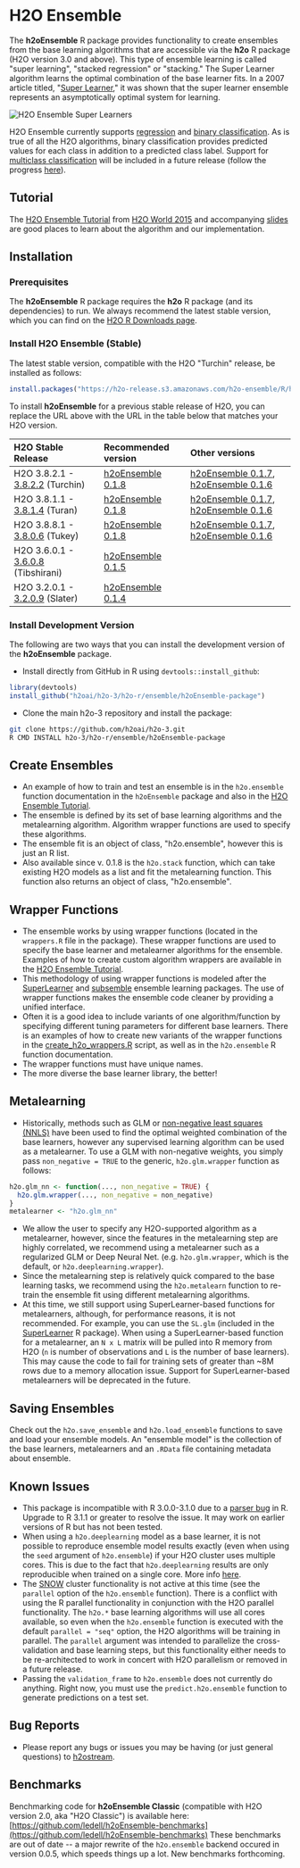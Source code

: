 # H2O Ensemble

The **h2oEnsemble** R package provides functionality to create ensembles from the base learning algorithms that are accessible via the **h2o** R package (H2O version 3.0 and above).  This type of ensemble learning is called "super learning", "stacked regression" or "stacking."  The Super Learner algorithm learns the optimal combination of the base learner fits. In a 2007 article titled, "[Super Learner](http://dx.doi.org/10.2202/1544-6115.1309)," it was shown that the super learner ensemble represents an asymptotically optimal system for learning.

![H2O Ensemble Super Learners](h2oEnsemble.png "H2O Ensemble Super Learners")

H2O Ensemble currently supports [regression](https://en.wikipedia.org/wiki/Regression_analysis) and [binary classification](https://en.wikipedia.org/wiki/Binary_classification).  As is true of all the H2O algorithms, binary classification provides predicted values for each class in addition to a predicted class label.  Support for [multiclass classification](https://en.wikipedia.org/wiki/Multiclass_classification) will be included in a future release (follow the progress [here](https://0xdata.atlassian.net/browse/PUBDEV-2355)).

## Tutorial
The [H2O Ensemble Tutorial](http://learn.h2o.ai/content/tutorials/ensembles-stacking/index.html) from [H2O World 2015](http://h2oworld.h2o.ai/) and accompanying [slides](https://github.com/h2oai/h2o-world-2015-training/blob/master/tutorials/ensembles-stacking/H2O_World_2015_Ensembles.pdf) are good places to learn about the algorithm and our implementation.

## Installation

### Prerequisites

The **h2oEnsemble** R package requires the **h2o** R package (and its dependencies) to run.  We always recommend the latest stable version, which you can find on the [H2O R Downloads page](http://www.h2o.ai/download/h2o/r).


### Install H2O Ensemble (Stable)
The latest stable version, compatible with the H2O "Turchin" release, be installed as follows:

```r
install.packages("https://h2o-release.s3.amazonaws.com/h2o-ensemble/R/h2oEnsemble_0.1.8.tar.gz", repos = NULL)
``` 

To install **h2oEnsemble** for a previous stable release of H2O, you can replace the URL above with the URL in the table below that matches your H2O version.

|H2O Stable Release| Recommended version| Other versions |
|:---------|:----------|:----------|
|H2O 3.8.2.1 - [3.8.2.2](http://h2o-release.s3.amazonaws.com/h2o/rel-turchin/2/index.html) (Turchin)|[h2oEnsemble 0.1.8](https://h2o-release.s3.amazonaws.com/h2o-ensemble/R/h2oEnsemble_0.1.8.tar.gz)| [h2oEnsemble 0.1.7](https://h2o-release.s3.amazonaws.com/h2o-ensemble/R/h2oEnsemble_0.1.7.tar.gz), [h2oEnsemble 0.1.6](https://h2o-release.s3.amazonaws.com/h2o-ensemble/R/h2oEnsemble_0.1.6.tar.gz)|
|H2O 3.8.1.1 - [3.8.1.4](http://h2o-release.s3.amazonaws.com/h2o/rel-turan/4/index.html) (Turan)|[h2oEnsemble 0.1.8](https://h2o-release.s3.amazonaws.com/h2o-ensemble/R/h2oEnsemble_0.1.8.tar.gz)| [h2oEnsemble 0.1.7](https://h2o-release.s3.amazonaws.com/h2o-ensemble/R/h2oEnsemble_0.1.7.tar.gz), [h2oEnsemble 0.1.6](https://h2o-release.s3.amazonaws.com/h2o-ensemble/R/h2oEnsemble_0.1.6.tar.gz)|
|H2O 3.8.8.1 - [3.8.0.6](http://h2o-release.s3.amazonaws.com/h2o/rel-tukey/6/index.html) (Tukey)|[h2oEnsemble 0.1.8](https://h2o-release.s3.amazonaws.com/h2o-ensemble/R/h2oEnsemble_0.1.8.tar.gz)| [h2oEnsemble 0.1.7](https://h2o-release.s3.amazonaws.com/h2o-ensemble/R/h2oEnsemble_0.1.7.tar.gz), [h2oEnsemble 0.1.6](https://h2o-release.s3.amazonaws.com/h2o-ensemble/R/h2oEnsemble_0.1.6.tar.gz)|
|H2O 3.6.0.1 - [3.6.0.8](http://h2o-release.s3.amazonaws.com/h2o/rel-tibshirani/8/index.html) (Tibshirani)|[h2oEnsemble 0.1.5](https://h2o-release.s3.amazonaws.com/h2o-ensemble/R/h2oEnsemble_0.1.5.tar.gz)||
|H2O 3.2.0.1 - [3.2.0.9](http://h2o-release.s3.amazonaws.com/h2o/rel-slater/9/index.html) (Slater)|[h2oEnsemble 0.1.4](https://h2o-release.s3.amazonaws.com/h2o-ensemble/R/h2oEnsemble_0.1.4.tar.gz)||

### Install Development Version
The following are two ways that you can install the development version of the **h2oEnsemble** package. 

- Install directly from GitHub in R using `devtools::install_github`:

```r
library(devtools)
install_github("h2oai/h2o-3/h2o-r/ensemble/h2oEnsemble-package")
```

- Clone the main h2o-3 repository and install the package:

```bash
git clone https://github.com/h2oai/h2o-3.git
R CMD INSTALL h2o-3/h2o-r/ensemble/h2oEnsemble-package
```


## Create Ensembles
- An example of how to train and test an ensemble is in the `h2o.ensemble` function documentation in the `h2oEnsemble` package and also in the [H2O Ensemble Tutorial](http://learn.h2o.ai/content/tutorials/ensembles-stacking/index.html).
- The ensemble is defined by its set of base learning algorithms and the metalearning algorithm.  Algorithm wrapper functions are used to specify these algorithms.
- The ensemble fit is an object of class, "h2o.ensemble", however this is just an R list.
- Also available since v. 0.1.8 is the `h2o.stack` function, which can take existing H2O models as a list and fit the metalearning function.  This function also returns an object of class, "h2o.ensemble".


## Wrapper Functions
- The ensemble works by using wrapper functions (located in the `wrappers.R` file in the package).  These wrapper functions are used to specify the base learner and metalearner algorithms for the ensemble.  Examples of how to create custom algorithm wrappers are available in the [H2O Ensemble Tutorial](http://learn.h2o.ai/content/tutorials/ensembles-stacking/index.html).
- This methodology of using wrapper functions is modeled after the [SuperLearner](http://cran.r-project.org/web/packages/SuperLearner/index.html) and [subsemble](http://cran.r-project.org/web/packages/subsemble/index.html) ensemble learning packages.  The use of wrapper functions makes the ensemble code cleaner by providing a unified interface.
- Often it is a good idea to include variants of one algorithm/function by specifying different tuning parameters for different base learners.  There is an examples of how to create new variants of the wrapper functions in the [create\_h2o\_wrappers.R](https://github.com/h2oai/h2o-3/blob/master/h2o-r/ensemble/create_h2o_wrappers.R) script, as well as in the `h2o.ensemble` R function documentation.
- The wrapper functions must have unique names.
- The more diverse the base learner library, the better!


## Metalearning
- Historically, methods such as GLM or [non-negative least squares (NNLS)](https://en.wikipedia.org/wiki/Non-negative_least_squares) have been used to find the optimal weighted combination of the base learners, however any supervised learning algorithm can be used as a metalearner.  To use a GLM with non-negative weights, you simply pass `non_negative = TRUE` to the generic, `h2o.glm.wrapper` function as follows:

```r
h2o.glm_nn <- function(..., non_negative = TRUE) {
  h2o.glm.wrapper(..., non_negative = non_negative)
}
metalearner <- "h2o.glm_nn"
```
- We allow the user to specify any H2O-supported algorithm as a metalearner, however, since the features in the metalearning step are highly correlated, we recommend using a metalearner such as a regularized GLM or Deep Neural Net.  (e.g. `h2o.glm.wrapper`, which is the default, or `h2o.deeplearning.wrapper`).
- Since the metalearning step is relatively quick compared to the base learning tasks, we recommend using the `h2o.metalearn` function to re-train the ensemble fit using different metalearning algorithms.
- At this time, we still support using SuperLearner-based functions for metalearners, although, for performance reasons, it is not recommended.  For example, you can use the `SL.glm` (included in the [SuperLearner](http://cran.r-project.org/web/packages/SuperLearner/index.html) R package).  When using a SuperLearner-based function for a metalearner, an `N x L` matrix will be pulled into R memory from H2O (`n` is number of observations and `L` is the number of base learners).  This may cause the code to fail for training sets of greater than ~8M rows due to a memory allocation issue.  Support for SuperLearner-based metalearners will be deprecated in the future.


## Saving Ensembles

Check out the `h2o.save_ensemble` and `h2o.load_ensemble` functions to save and load your ensemble models.  An "ensemble model" is the collection of the base learners, metalearners and an `.RData` file containing metadata about ensemble.


## Known Issues
- This package is incompatible with R 3.0.0-3.1.0 due to a [parser bug](https://bugs.r-project.org/bugzilla3/show_bug.cgi?id=15753) in R.  Upgrade to R 3.1.1 or greater to resolve the issue.  It may work on earlier versions of R but has not been tested.
- When using a `h2o.deeplearning` model as a base learner, it is not possible to reproduce ensemble model results exactly (even when using the `seed` argument of `h2o.ensemble`) if your H2O cluster uses multiple cores.  This is due to the fact that `h2o.deeplearning` results are only reproducible when trained on a single core.  More info [here](https://0xdata.atlassian.net/projects/TN/issues/TN-3).
- The [SNOW](https://cran.r-project.org/web/packages/snow/) cluster functionality is not active at this time (see the `parallel` option of the `h2o.ensemble` function).  There is a conflict with using the R parallel functionality in conjunction with the H2O parallel functionality.  The `h2o.*` base learning algorithms will use all cores available, so even when the `h2o.ensemble` function is executed with the default `parallel = "seq"` option, the H2O algorithms will be training in parallel.  The `parallel` argument was intended to parallelize the cross-validation and base learning steps, but this functionality either needs to be re-architected to work in concert with H2O parallelism or removed in a future release.
- Passing the `validation_frame` to `h2o.ensemble` does not currently do anything.  Right now, you must use the `predict.h2o.ensemble` function to generate predictions on a test set.


## Bug Reports
- Please report any bugs or issues you may be having (or just general questions) to [h2ostream](https://groups.google.com/forum/#!forum/h2ostream).

## Benchmarks

Benchmarking code for **h2oEnsemble Classic** (compatible with H2O version 2.0, aka "H2O Classic") is available here: [https://github.com/ledell/h2oEnsemble-benchmarks](https://github.com/ledell/h2oEnsemble-benchmarks)  These benchmarks are out of date -- a major rewrite of the `h2o.ensemble` backend occured in version 0.0.5, which speeds things up a lot.  New benchmarks forthcoming. 

